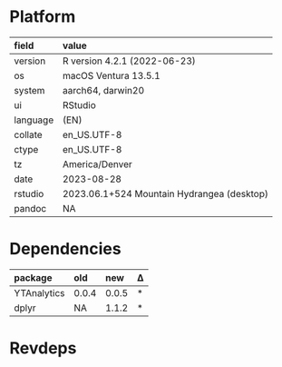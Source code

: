 # Platform

|field    |value                                      |
|:--------|:------------------------------------------|
|version  |R version 4.2.1 (2022-06-23)               |
|os       |macOS Ventura 13.5.1                       |
|system   |aarch64, darwin20                          |
|ui       |RStudio                                    |
|language |(EN)                                       |
|collate  |en_US.UTF-8                                |
|ctype    |en_US.UTF-8                                |
|tz       |America/Denver                             |
|date     |2023-08-28                                 |
|rstudio  |2023.06.1+524 Mountain Hydrangea (desktop) |
|pandoc   |NA                                         |

# Dependencies

|package     |old   |new   |Δ  |
|:-----------|:-----|:-----|:--|
|YTAnalytics |0.0.4 |0.0.5 |*  |
|dplyr       |NA    |1.1.2 |*  |

# Revdeps

